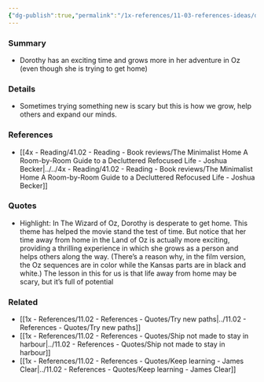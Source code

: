 ```yaml
---
{"dg-publish":true,"permalink":"/1x-references/11-03-references-ideas/dorothy-tries-new-adventures-in-oz/"}
---
```



### Summary
- Dorothy has an exciting time and grows more in her adventure in Oz (even though she is trying to get home)

### Details
- Sometimes trying something new is scary but this is how we grow, help others and expand our minds.

### References
- [[4x - Reading/41.02 - Reading - Book reviews/The Minimalist Home A Room-by-Room Guide to a Decluttered Refocused Life - Joshua Becker\|../../4x - Reading/41.02 - Reading - Book reviews/The Minimalist Home A Room-by-Room Guide to a Decluttered Refocused Life - Joshua Becker]]

### Quotes
- Highlight: In The Wizard of Oz, Dorothy is desperate to get home. This theme has helped the movie stand the test of time. But notice that her time away from home in the Land of Oz is actually more exciting, providing a thrilling experience in which she grows as a person and helps others along the way. (There’s a reason why, in the film version, the Oz sequences are in color while the Kansas parts are in black and white.) The lesson in this for us is that life away from home may be scary, but it’s full of potential

### Related
- [[1x - References/11.02 - References - Quotes/Try new paths\|../11.02 - References - Quotes/Try new paths]]
- [[1x - References/11.02 - References - Quotes/Ship not made to stay in harbour\|../11.02 - References - Quotes/Ship not made to stay in harbour]]
- [[1x - References/11.02 - References - Quotes/Keep learning - James Clear\|../11.02 - References - Quotes/Keep learning - James Clear]]